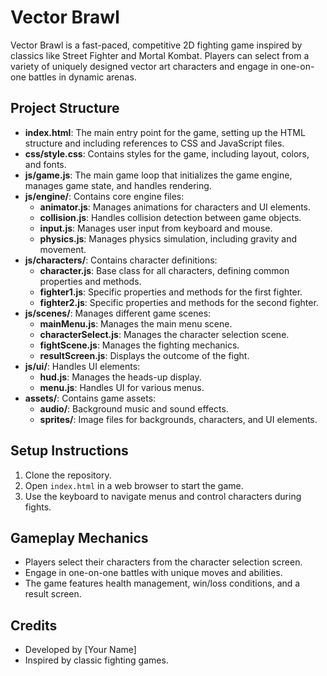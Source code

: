 # Vector Brawl

Vector Brawl is a fast-paced, competitive 2D fighting game inspired by classics like Street Fighter and Mortal Kombat. Players can select from a variety of uniquely designed vector art characters and engage in one-on-one battles in dynamic arenas.

## Project Structure

- **index.html**: The main entry point for the game, setting up the HTML structure and including references to CSS and JavaScript files.
- **css/style.css**: Contains styles for the game, including layout, colors, and fonts.
- **js/game.js**: The main game loop that initializes the game engine, manages game state, and handles rendering.
- **js/engine/**: Contains core engine files:
  - **animator.js**: Manages animations for characters and UI elements.
  - **collision.js**: Handles collision detection between game objects.
  - **input.js**: Manages user input from keyboard and mouse.
  - **physics.js**: Manages physics simulation, including gravity and movement.
- **js/characters/**: Contains character definitions:
  - **character.js**: Base class for all characters, defining common properties and methods.
  - **fighter1.js**: Specific properties and methods for the first fighter.
  - **fighter2.js**: Specific properties and methods for the second fighter.
- **js/scenes/**: Manages different game scenes:
  - **mainMenu.js**: Manages the main menu scene.
  - **characterSelect.js**: Manages the character selection scene.
  - **fightScene.js**: Manages the fighting mechanics.
  - **resultScreen.js**: Displays the outcome of the fight.
- **js/ui/**: Handles UI elements:
  - **hud.js**: Manages the heads-up display.
  - **menu.js**: Handles UI for various menus.
- **assets/**: Contains game assets:
  - **audio/**: Background music and sound effects.
  - **sprites/**: Image files for backgrounds, characters, and UI elements.

## Setup Instructions

1. Clone the repository.
2. Open `index.html` in a web browser to start the game.
3. Use the keyboard to navigate menus and control characters during fights.

## Gameplay Mechanics

- Players select their characters from the character selection screen.
- Engage in one-on-one battles with unique moves and abilities.
- The game features health management, win/loss conditions, and a result screen.

## Credits

- Developed by [Your Name]
- Inspired by classic fighting games.